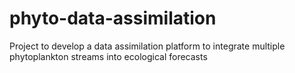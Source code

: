 # phyto-data-assimilation
Project to develop a data assimilation platform to integrate multiple phytoplankton streams into ecological forecasts
